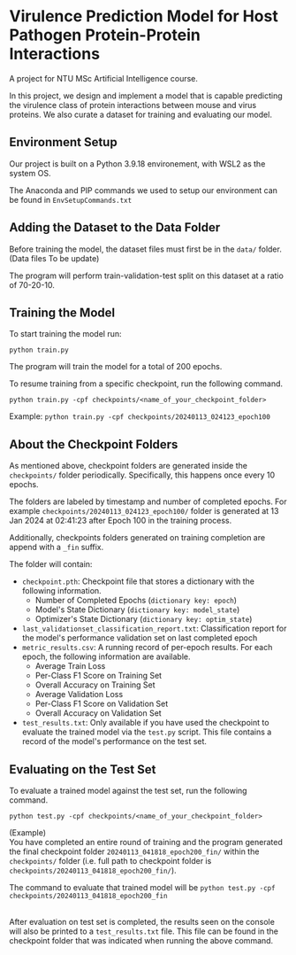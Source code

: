 # Virulence Prediction Model for Host Pathogen Protein-Protein Interactions
A project for NTU MSc Artificial Intelligence course. 

In this project, we design and implement a model that is capable predicting the virulence class of protein interactions between mouse and virus proteins.
We also curate a dataset for training and evaluating our model.

## Environment Setup
Our project is built on a Python 3.9.18 environement, with WSL2 as the system OS.

The Anaconda and PIP commands we used to setup our environment can be found in `EnvSetupCommands.txt`

## Adding the Dataset to the Data Folder
Before training the model, the dataset files must first be in the `data/` folder.<br>
(Data files To be update)

The program will perform train-validation-test split on this dataset at a ratio of 70-20-10.

## Training the Model
To start training the model run:
```
python train.py
```
The program will train the model for a total of 200 epochs.

To resume training from a specific checkpoint, run the following command.
```
python train.py -cpf checkpoints/<name_of_your_checkpoint_folder>
```
Example: `python train.py -cpf checkpoints/20240113_024123_epoch100`

## About the Checkpoint Folders
As mentioned above, checkpoint folders are generated inside the `checkpoints/` folder periodically. 
Specifically, this happens once every 10 epochs.

The folders are labeled by timestamp and number of completed epochs. 
For example `checkpoints/20240113_024123_epoch100/` folder is generated at 13 Jan 2024 at 02:41:23 after Epoch 100 in the training process.

Additionally, checkpoints folders generated on training completion are append with a `_fin` suffix.

The folder will contain:
* `checkpoint.pth`: Checkpoint file that stores a dictionary with the following information.
  * Number of Completed Epochs (`dictionary key: epoch`)
  * Model's State Dictionary  (`dictionary key: model_state`)
  * Optimizer's State Dictionary (`dictionary key: optim_state`)
* `last_validationset_classification_report.txt`: Classification report for the model's performance validation set on last completed epoch
* `metric_results.csv`: A running record of per-epoch results. For each epoch, the following information are available.
  * Average Train Loss
  * Per-Class F1 Score on Training Set
  * Overall Accuracy on Training Set
  * Average Validation Loss
  * Per-Class F1 Score on Validation Set
  * Overall Accuracy on Validation Set
* `test_results.txt`: Only available if you have used the checkpoint to evaluate the trained model via the `test.py` script. This file contains a record of the model's performance on the test set.

## Evaluating on the Test Set
To evaluate a trained model against the test set, run the following command.
```
python test.py -cpf checkpoints/<name_of_your_checkpoint_folder>
```
(Example)<br>
You have completed an entire round of training and the program generated the final checkpoint folder `20240113_041818_epoch200_fin/` within the `checkpoints/` folder (i.e. full path to checkpoint folder is `checkpoints/20240113_041818_epoch200_fin/`).

The command to evaluate that trained model will be `python test.py -cpf checkpoints/20240113_041818_epoch200_fin`<br><br>

After evaluation on test set is completed, the results seen on the console will also be printed to a `test_results.txt` file. This file can be found in the checkpoint folder that was indicated when running the above command.
